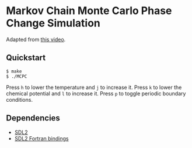 # Markov Chain Monte Carlo Phase Change Simulation

Adapted from [this video](https://www.youtube.com/watch?v=itRV2jEtV8Q&t=1634s).

## Quickstart

```console
$ make
$ ./MCPC
```

Press `h` to lower the temperature and `j` to increase it.
Press `k` to lower the chemical potential and `l` to increase it.
Press `p` to toggle periodic boundary conditions.

## Dependencies

- [SDL2](https://www.libsdl.org/index.php)
- [SDL2 Fortran bindings](https://github.com/interkosmos/fortran-sdl2)
